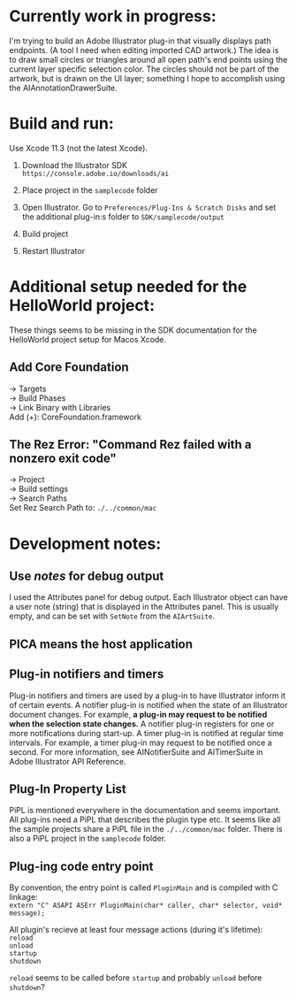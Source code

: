 # Currently work in progress:
I'm trying to build an Adobe Illustrator plug-in that visually displays path endpoints. (A tool I need when editing imported CAD artwork.) The idea is to draw small circles or triangles around all open path's end points using the current layer specific selection color. The circles should not be part of the artwork, but is drawn on the UI layer; something I hope to accomplish using the AIAnnotationDrawerSuite.

# Build and run:
Use Xcode 11.3 (not the latest Xcode).

1. Download the Illustrator SDK  
`https://console.adobe.io/downloads/ai`

2. Place project in the `samplecode` folder

3. Open Illustrator. Go to `Preferences/Plug-Ins & Scratch Disks` and set the additional plug-in:s folder to `SDK/samplecode/output`

4. Build project

5. Restart Illustrator

# Additional setup needed for the HelloWorld project:  
These things seems to be missing in the SDK documentation for the HelloWorld project setup for Macos Xcode.

## Add Core Foundation
-> Targets  
-> Build Phases  
-> Link Binary with Libraries  
Add (+): CoreFoundation.framework

## The Rez Error: "Command Rez failed with a nonzero exit code"
-> Project  
-> Build settings  
-> Search Paths  
Set Rez Search Path to: `./../common/mac`

# Development notes:

## Use *notes* for debug output
I used the Attributes panel for debug output. Each Illustrator object can have a user note (string) that is displayed in the Attributes panel. This is usually empty, and can be set with `SetNote` from the `AIArtSuite`.

## PICA means the host application

## Plug-in notifiers and timers
Plug-in notifiers and timers are used by a plug-in to have Illustrator inform it of certain events.
A notifier plug-in is notified when the state of an Illustrator document changes. For example, **a plug-in may request to be notified when the selection state changes.** A notifier plug-in registers for one or more notifications during start-up.
A timer plug-in is notified at regular time intervals. For example, a timer plug-in may request to be notified
once a second.
For more information, see AINotifierSuite and AITimerSuite in Adobe Illustrator API Reference.

## Plug-In Property List
PiPL is mentioned everywhere in the documentation and seems important. All plug-ins need a PiPL that describes the plugin type etc.
It seems like all the sample projects share a PiPL file in the `./../common/mac` folder. There is also a PiPL project in the `samplecode` folder.

## Plug-ing code entry point
By convention, the entry point is called `PluginMain` and is compiled with C linkage:  
`extern "C" ASAPI ASErr PluginMain(char* caller, char* selector, void* message);`

All plugin's recieve at least four message actions (during it's lifetime):  
`reload`  
`unload`  
`startup`  
`shutdown`  

`reload` seems to be called before `startup`
and probably `unload` before `shutdown`?
